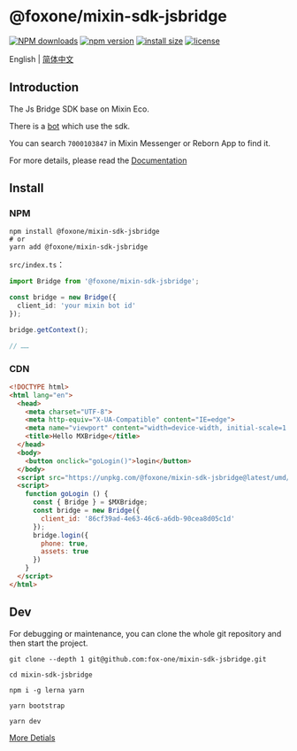 # @foxone/mixin-sdk-jsbridge

[![NPM downloads](http://img.shields.io/npm/dm/%40foxone%2Fmixin-sdk-jsbridge.svg?style=flat-square)](https://www.npmjs.com/package/@foxone/mixin-sdk-jsbridge)
[![npm version](https://badge.fury.io/js/%40foxone%2Fmixin-sdk-jsbridge.svg)](https://badge.fury.io/js/%40foxone%2Fmixin-sdk-jsbridge)
[![install size](https://packagephobia.now.sh/badge?p=%40foxone%2Fmixin-sdk-jsbridge)](https://packagephobia.now.sh/result?p=%40foxone%2Fmixin-sdk-jsbridge)
[![license](http://img.shields.io/npm/l/%40foxone%2Fmixin-sdk-jsbridge.svg)](https://github.com/fox-one/mixin-sdk-jsbridge/blob/master/LICENSE)

English | [简体中文](./README.zh-CN.md)

## Introduction
The Js Bridge SDK base on Mixin Eco.

There is a [bot](https://fox-one.github.io/mixin-sdk-jsbridge-bot/#/) which use the sdk.

You can search `7000103847` in Mixin Messenger or Reborn App to find it.

For more details, please read the [Documentation](https://fox-one.github.io/mixin-sdk-jsbridge/#/)

## Install

### NPM
```shell
npm install @foxone/mixin-sdk-jsbridge
# or
yarn add @foxone/mixin-sdk-jsbridge
```

`src/index.ts`：
```typescript
import Bridge from '@foxone/mixin-sdk-jsbridge';

const bridge = new Bridge({
  client_id: 'your mixin bot id'
});

bridge.getContext();

// ……
```

### CDN

```html
<!DOCTYPE html>
<html lang="en">
  <head>
    <meta charset="UTF-8">
    <meta http-equiv="X-UA-Compatible" content="IE=edge">
    <meta name="viewport" content="width=device-width, initial-scale=1.0">
    <title>Hello MXBridge</title>
  </head>
  <body>
    <button onclick="goLogin()">login</button>
  </body>
  <script src="https://unpkg.com/@foxone/mixin-sdk-jsbridge@latest/umd/mixin.bridge.min.js"></script>
  <script>
    function goLogin () {
      const { Bridge } = $MXBridge;
      const bridge = new Bridge({
        client_id: '86cf39ad-4e63-46c6-a6db-90cea8d05c1d'
      });
      bridge.login({
        phone: true,
        assets: true
      })
    }
  </script>
</html>
```

## Dev
For debugging or maintenance, you can clone the whole git repository and then start the project.

```shell
git clone --depth 1 git@github.com:fox-one/mixin-sdk-jsbridge.git

cd mixin-sdk-jsbridge

npm i -g lerna yarn

yarn bootstrap

yarn dev
```

[More Detials](./DEV.md)